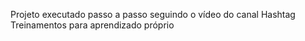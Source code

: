 Projeto executado passo a passo seguindo o vídeo do canal Hashtag Treinamentos para aprendizado próprio
